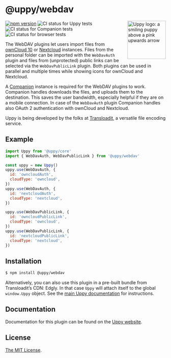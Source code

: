 # @uppy/webdav

<img src="https://uppy.io/img/logo.svg" width="120" alt="Uppy logo: a smiling puppy above a pink upwards arrow" align="right">

[![npm version](https://img.shields.io/npm/v/@uppy/webdav.svg?style=flat-square)](https://www.npmjs.com/package/@uppy/webdav)
![CI status for Uppy tests](https://github.com/transloadit/uppy/workflows/Tests/badge.svg)
![CI status for Companion tests](https://github.com/transloadit/uppy/workflows/Companion/badge.svg)
![CI status for browser tests](https://github.com/transloadit/uppy/workflows/End-to-end%20tests/badge.svg)

The WebDAV plugins let users import files from [ownCloud 10](https://owncloud.com) or [Nextcloud](https://nextcloud.com) instances.
Files from the personal folder can be imported with the `WebDavAuth` plugin and files from (unprotected) public links can be selected via the `WebDavPublicLink` plugin.
Both plugins can be used in parallel and multiple times while showing icons for ownCloud and Nextcloud.

A [Companion](https://uppy.io/docs/companion) instance is required for the WebDAV plugins to work.
Companion handles downloads the files, and uploads them to the destination. This saves the user bandwidth, especially helpful if they are on a mobile connection.
In case of the `WebDavAuth` plugin Companion handles also OAuth 2 authentication with ownCloud and Nextcloud.

Uppy is being developed by the folks at [Transloadit](https://transloadit.com), a versatile file encoding service.

## Example

```js
import Uppy from '@uppy/core'
import { WebDavAuth, WebDavPublicLink } from '@uppy/webdav'

const uppy = new Uppy()
uppy.use(WebDavAuth, {
  id: 'owncloudAuth',
  cloudType: 'owncloud',
})
uppy.use(WebDavAuth, {
  id: 'nextcloudAuth',
  cloudType: 'nextcloud',
})

uppy.use(WebDavPublicLink, {
  id: 'owncloudPublicLink',
  cloudType: 'owncloud',
})
uppy.use(WebDavPublicLink, {
  id: 'nextcloudPublicLink',
  cloudType: 'nextcloud',
})
```



## Installation

```bash
$ npm install @uppy/webdav
```

Alternatively, you can also use this plugin in a pre-built bundle from Transloadit’s CDN: Edgly. In that case `Uppy` will attach itself to the global `window.Uppy` object. See the [main Uppy documentation](https://uppy.io/docs/#Installation) for instructions.

## Documentation

Documentation for this plugin can be found on the [Uppy website](https://uppy.io/docs/webdav).

## License

[The MIT License](./LICENSE).
